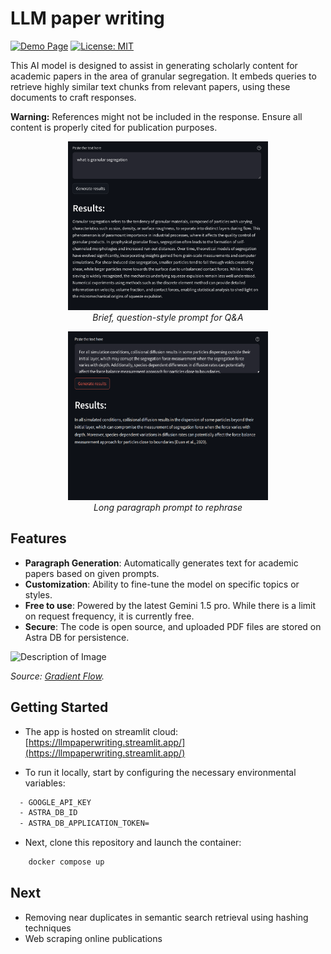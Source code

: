 # LLM paper writing

[![Demo Page](https://img.shields.io/badge/Project-Demo-FF4B4B?logo=streamlit)](https://llmpaperwriting.streamlit.app/)
[![License: MIT](https://img.shields.io/badge/License-MIT-success.svg?logo)](https://github.com/19revey/LLM_paper_writing/blob/main/LICENSE)



This AI model is designed to assist in generating scholarly content for academic papers in the area of granular segregation. It embeds queries to retrieve highly similar text chunks from relevant papers, using these documents to craft responses.

**Warning:** References might not be included in the response. Ensure all content is properly cited for publication purposes.


<!-- Image 1 -->
<p align="center">
  <img src="img/demo.png" alt="Description of Image 1" width="320" height="270"><br>
  <em>Brief, question-style prompt for Q&A</em>
</p>

<!-- Image 2 -->
<p align="center">
  <img src="img/demo1.png" alt="Description of Image 2" width="320" height="270"><br>
  <em>Long paragraph prompt to rephrase</em>
</p>



## Features
- **Paragraph Generation**: Automatically generates text for academic papers based on given prompts.
- **Customization**: Ability to fine-tune the model on specific topics or styles.
- **Free to use**: Powered by the latest Gemini 1.5 pro. While there is a limit on request frequency, it is currently free.
- **Secure**: The code is open source, and uploaded PDF files are stored on Astra DB for persistence.

<img src="https://i0.wp.com/gradientflow.com/wp-content/uploads/2023/10/newsletter87-RAG-simple.png?w=1464&ssl=1" alt="Description of Image" width="500" height="300">

*Source: [Gradient Flow](https://gradientflow.com/best-practices-in-retrieval-augmented-generation/).*

## Getting Started

- The app is hosted on streamlit cloud: [https://llmpaperwriting.streamlit.app/](https://llmpaperwriting.streamlit.app/)

- To run it locally, start by configuring the necessary environmental variables:
```bash
  - GOOGLE_API_KEY
  - ASTRA_DB_ID
  - ASTRA_DB_APPLICATION_TOKEN=
```
- Next, clone this repository and launch the container:
```bash
    docker compose up
```

## Next
- Removing near duplicates in semantic search retrieval using hashing techniques
- Web scraping online publications
